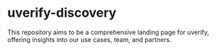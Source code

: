 # uverify-discovery
This repository aims to be a comprehensive landing page for uverify, offering insights into our use cases, team, and partners.
